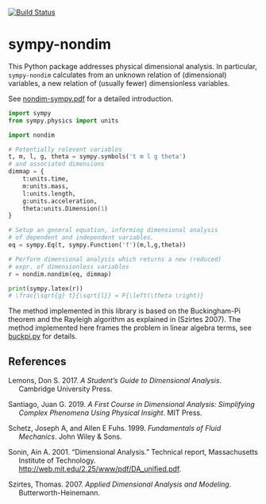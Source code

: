 [![Build Status](https://www.travis-ci.com/cheind/sympy-nondim.svg?branch=develop)](https://www.travis-ci.com/cheind/sympy-nondim)
# sympy-nondim

This Python package addresses physical dimensional analysis. In
particular, `sympy-nondim` calculates from an unknown relation of
(dimensional) variables, a new relation of (usually fewer) dimensionless
variables.

See [nondim-sympy.pdf](docs/nondim-sympy.pdf) for a detailed introduction. 

``` python
import sympy
from sympy.physics import units

import nondim

# Potentially relevent variables
t, m, l, g, theta = sympy.symbols('t m l g theta')
# and associated dimensions
dimmap = {
    t:units.time, 
    m:units.mass, 
    l:units.length, 
    g:units.acceleration, 
    theta:units.Dimension(1)
}

# Setup an general equation, informing dimensional analysis
# of dependent and independent variables.
eq = sympy.Eq(t, sympy.Function('f')(m,l,g,theta))

# Perform dimensional analysis which returns a new (reduced) 
# expr. of dimensionless variables
r = nondim.nondim(eq, dimmap)

print(sympy.latex(r))
# \frac{\sqrt{g} t}{\sqrt{l}} = F{\left(\theta \right)}
```

The method implemented in this library is based on the Buckingham-Pi theorem and the Rayleigh algorithm as explained in (Szirtes 2007). The method implemented here frames the problem in linear algebra terms, see [buckpi.py](nondim/buckpi.py) for details.

## References

<div id="refs" class="references csl-bib-body hanging-indent">

<div id="ref-lemons2017student" class="csl-entry">

Lemons, Don S. 2017. *A Student’s Guide to Dimensional Analysis*.
Cambridge University Press.

</div>

<div id="ref-santiago2019first" class="csl-entry">

Santiago, Juan G. 2019. *A First Course in Dimensional Analysis:
Simplifying Complex Phenomena Using Physical Insight*. MIT Press.

</div>

<div id="ref-schetz1999fundamentals" class="csl-entry">

Schetz, Joseph A, and Allen E Fuhs. 1999. *Fundamentals of Fluid
Mechanics*. John Wiley & Sons.

</div>

<div id="ref-sonin2001dimensional" class="csl-entry">

Sonin, Ain A. 2001. “Dimensional Analysis.” Technical report,
Massachusetts Institute of Technology.
<http://web.mit.edu/2.25/www/pdf/DA_unified.pdf>.

</div>

<div id="ref-szirtes2007applied" class="csl-entry">

Szirtes, Thomas. 2007. *Applied Dimensional Analysis and Modeling*.
Butterworth-Heinemann.

</div>

</div>
